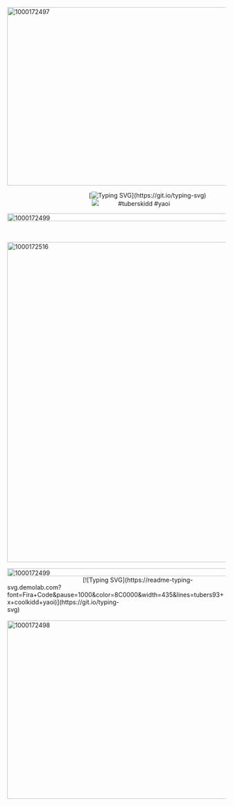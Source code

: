 <img width="2048" height="410" alt="1000172497" src="https://github.com/user-attachments/assets/98839349-1862-47df-9872-4868c87d3a0c" />

⠀⠀⠀⠀⠀⠀⠀⠀⠀⠀⠀⠀⠀⠀⠀⠀⠀⠀ [![Typing SVG](https://readme-typing-svg.demolab.com?font=Fira+Code&pause=1000&color=E8162E&width=435&lines=DECLARATION++++OF++++PROPHECY++++!)](https://git.io/typing-svg)
⠀⠀⠀⠀⠀⠀⠀⠀⠀⠀⠀⠀⠀⠀⠀⠀⠀⠀⠀![](https://komarev.com/ghpvc/?username=elanourr&color=e8162e&label=⠀⠀⠀⠀⠀꒰⠀⠀c00lgui⠀⠀⟡⠀⠀⠀⠀&abbreviated=true)⠀⠀⠀⠀ #tuberskidd #yaoi 

<img width="2048" height="18" alt="1000172499" src="https://github.com/user-attachments/assets/f1d14894-ae0a-4073-81e1-c6180a13ec01" />

⠀⠀⠀⠀⠀⠀⠀⠀⠀⠀⠀⠀⠀⠀⠀⠀⠀⠀⠀⠀⠀⠀⠀⠀⠀⠀⠀⠀⠀⠀⠀⠀⠀⠀⠀⠀⠀⠀⠀⠀⠀⠀⠀⠀⠀⠀⠀⠀⠀⠀⠀⠀⠀⠀⠀⠀⠀⠀⠀
<img width="736" height="736" alt="1000172516" src="https://github.com/user-attachments/assets/16316c88-be50-4e8e-a142-5177ac97e258" />

<img width="2048" height="18" alt="1000172499" src="https://github.com/user-attachments/assets/cc661e5d-24ad-4622-8e49-b0f907cba170" />
⠀⠀⠀⠀⠀⠀⠀⠀⠀⠀⠀⠀⠀⠀⠀⠀⠀[![Typing SVG](https://readme-typing-svg.demolab.com?font=Fira+Code&pause=1000&color=8C0000&width=435&lines=tubers93+x+coolkidd+yaoi)](https://git.io/typing-svg)⠀⠀⠀⠀⠀⠀⠀⠀⠀⠀⠀⠀⠀⠀⠀⠀⠀⠀⠀⠀⠀⠀⠀⠀⠀⠀⠀⠀⠀⠀⠀⠀⠀⠀⠀⠀⠀⠀⠀⠀⠀⠀⠀⠀⠀⠀⠀⠀⠀⠀⠀⠀⠀⠀⠀⠀⠀⠀⠀⠀⠀⠀⠀⠀⠀
<img width="2048" height="410" alt="1000172498" src="https://github.com/user-attachments/assets/b01aec23-aca3-4d73-bed0-b19bbfa231f8" />
